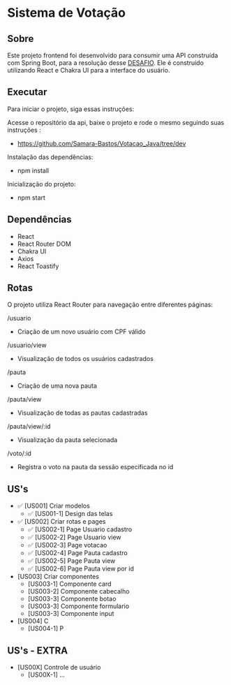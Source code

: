 # Sistema de Votação

## Sobre
Este projeto frontend foi desenvolvido para consumir uma API construída com Spring Boot, para a resolução desse [DESAFIO](https://github.com/Samara-Bastos/votacao-react-java). 
Ele é construído utilizando React e Chakra UI para a interface do usuário.


## Executar
Para iniciar o projeto, siga essas instruções:

Acesse o repositório da api, baixe o projeto e rode o mesmo seguindo suas instruções :

- https://github.com/Samara-Bastos/Votacao_Java/tree/dev

Instalação das dependências:

- npm install

Inicialização do projeto:

- npm start

##  Dependências
- React
- React Router DOM
- Chakra UI
- Axios
- React Toastify

## Rotas
O projeto utiliza React Router para navegação entre diferentes páginas:

/usuario
- Criação de um novo usuário com CPF válido 

/usuario/view
- Visualização de todos os usuários cadastrados

/pauta
- Criação de uma nova pauta

/pauta/view
- Visualização de todas as pautas cadastradas

/pauta/view/:id
- Visualização da pauta selecionada

/voto/:id 
- Registra o voto na pauta da sessão especificada no id


## US's

- ✅ [US001] Criar modelos
    - ✅ [US001-1] Design das telas
- ✅ [US002] Criar rotas e pages
    - ✅ [US002-1] Page Usuario cadastro
    - ✅ [US002-2] Page Usuario view
    - ✅ [US002-3] Page votacao
    - ✅ [US002-4] Page Pauta cadastro
    - ✅ [US002-5] Page Pauta view
    - ✅ [US002-6] Page Pauta view por id
-  [US003] Criar componentes
    -  [US003-1] Componente card
    -  [US003-2] Componente cabecalho
    -  [US003-3] Componente botao
    -  [US003-3] Componente formulario
    -  [US003-3] Componente input
-  [US004] C
    -  [US004-1] P


## US's - EXTRA

-  [US00X] Controle de usuário
    -  [US00X-1] ...